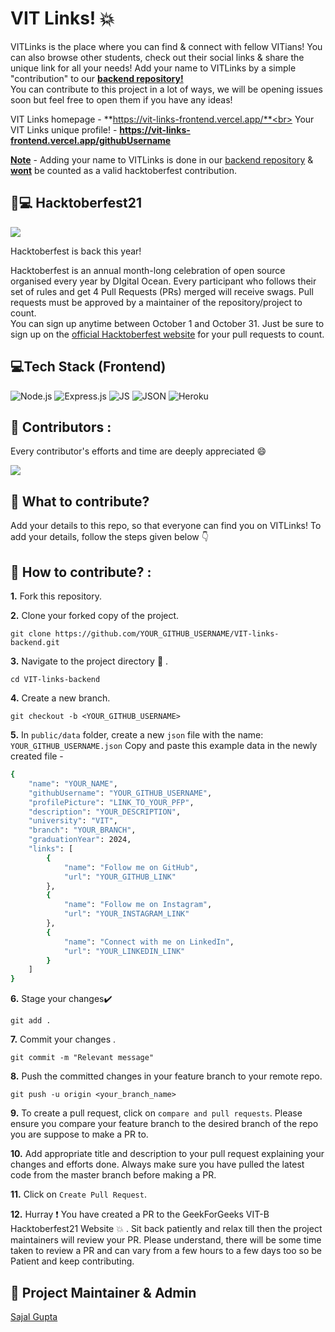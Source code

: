 # VIT Links! 💥
VITLinks is the place where you can find & connect with fellow VITians! You can also browse other students, check out their social links & share the unique link for all your needs! Add your name to VITLinks by a simple "contribution" to our **[backend repository!](https://github.com/GeeksforGeeks-VIT-Bhopal/VIT-links-backend)**<br>
You can contribute to this project in a lot of ways, we will be opening issues soon but feel free to open them if you have any ideas!

VIT Links homepage - **https://vit-links-frontend.vercel.app/**<br>
Your VIT Links unique profile! - **https://vit-links-frontend.vercel.app/githubUsername**

**<ins>Note</ins>** - Adding your name to VITLinks is done in our [backend repository](https://github.com/GeeksforGeeks-VIT-Bhopal/VIT-links-backend) & <ins>**wont**</ins> be counted as a valid hacktoberfest contribution.

## 🏅💻 Hacktoberfest21
![](https://hacktoberfest.digitalocean.com/_nuxt/img/logo-hacktoberfest-full.f42e3b1.svg)

Hacktoberfest is back this year! 

Hacktoberfest is an annual month-long celebration of open source organised every year by DIgital Ocean. Every participant who follows their set of rules and get 4 Pull Requests (PRs) merged will receive swags. Pull requests must be approved by a maintainer of the repository/project to count.<br>
You can sign up anytime between October 1 and October 31. Just be sure to sign up on the [official Hacktoberfest website](https://hactoberfest.digitalocean.com) for your pull requests to count.

## 💻Tech Stack (Frontend)
![Node.js](https://img.shields.io/badge/Node.js-339933?style=for-the-badge&logo=nodedotjs&logoColor=white)
![Express.js](https://img.shields.io/badge/Express.js-000000?style=for-the-badge&logo=express&logoColor=white)
![JS](https://img.shields.io/badge/javascript%20-%23323330.svg?&style=for-the-badge&logo=javascript&logoColor=%23F7DF1E)
![JSON](https://img.shields.io/badge/json-5E5C5C?style=for-the-badge&logo=json&logoColor=white)
![Heroku](https://img.shields.io/badge/Heroku-430098?style=for-the-badge&logo=heroku&logoColor=white)

## 🤩 Contributors :

Every contributor's efforts and time are deeply appreciated :smile:

<a href = "https://github.com/GeeksforGeeks-VIT-Bhopal/VIT-links-backend/graphs/contributors">
  <img src = "https://contrib.rocks/image?repo=GeeksforGeeks-VIT-Bhopal/VIT-links-backend"/>
</a>

## 🤔 What to contribute?
Add your details to this repo, so that everyone can find you on VITLinks! To add your details, follow the steps given below 👇

## 📌 How to contribute? :

**1.**  Fork this repository.

**2.**  Clone your forked copy of the project.
```
git clone https://github.com/YOUR_GITHUB_USERNAME/VIT-links-backend.git
```
**3.** Navigate to the project directory :file_folder: .
```
cd VIT-links-backend
```
**4.** Create a new branch.
```
git checkout -b <YOUR_GITHUB_USERNAME>
```
**5.** In `public/data` folder, create a new `json` file with the name: `YOUR_GITHUB_USERNAME.json`
Copy and paste this example data in the newly created file - 
```bash
{
    "name": "YOUR_NAME",
    "githubUsername": "YOUR_GITHUB_USERNAME",
    "profilePicture": "LINK_TO_YOUR_PFP",
    "description": "YOUR_DESCRIPTION",
    "university": "VIT",
    "branch": "YOUR_BRANCH",
    "graduationYear": 2024,
    "links": [
        {
            "name": "Follow me on GitHub",
            "url": "YOUR_GITHUB_LINK"
        },
        {
            "name": "Follow me on Instagram",
            "url": "YOUR_INSTAGRAM_LINK"
        },
        {
            "name": "Connect with me on LinkedIn",
            "url": "YOUR_LINKEDIN_LINK"
        }
    ]
}
```

**6.** Stage your changes:heavy_check_mark: 
```
git add . 
```
**7.** Commit your changes .
```
git commit -m "Relevant message"
```
**8.** Push the committed changes in your feature branch to your remote repo.
```
git push -u origin <your_branch_name>
```
**9.** To create a pull request, click on `compare and pull requests`. Please ensure you compare your feature branch to the desired branch of the repo you are suppose to make a PR to.

**10.** Add appropriate title and description to your pull request explaining your changes and efforts done. Always make sure you have pulled the latest code from the master branch before making a PR.

**11.** Click on `Create Pull Request`.

**12.** Hurray ❗ You have created a PR to the GeekForGeeks VIT-B Hacktoberfest21 Website 💥 . Sit back patiently and relax till then the project maintainers will review your PR. Please understand, there will be some time taken to review a PR and can vary from a few hours to a few days too so be Patient and keep contributing.

## 🥳 Project Maintainer & Admin
[Sajal Gupta](https://github.com/guptasajal411)
